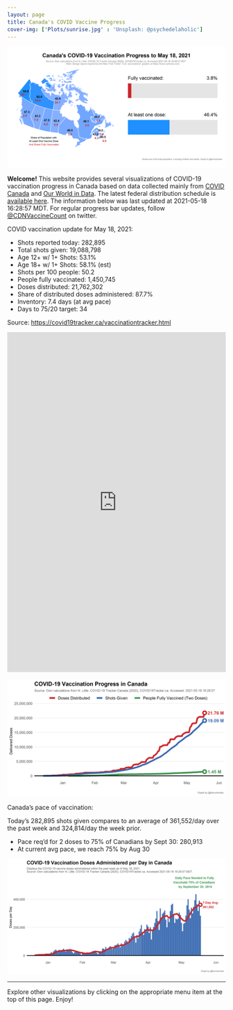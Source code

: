 ```yaml
---
layout: page
title: Canada's COVID Vaccine Progress
cover-img: ['Plots/sunrise.jpg' : 'Unsplash: @psychedelaholic']
---
```


![](Plots/plot_main.png)

**Welcome!** This website provides several visualizations of COVID-19
vaccination progress in Canada based on data collected mainly from
[COVID Canada](https://covid19tracker.ca/vaccinationtracker.html) and
[Our World in Data](https://ourworldindata.org/covid-vaccinations). The
latest federal distribution schedule is [available
here](https://www.canada.ca/en/public-health/services/diseases/2019-novel-coronavirus-infection/prevention-risks/covid-19-vaccine-treatment/vaccine-rollout.html).
The information below was last updated at 2021-05-18 16:28:57 MDT. For
regular progress bar updates, follow
<a href="https://twitter.com/CDNVaccineCount" class="uri">@CDNVaccineCount</a>
on twitter.

COVID vaccination update for May 18, 2021:

-   Shots reported today: 282,895
-   Total shots given: 19,088,798
-   Age 12+ w/ 1+ Shots: 53.1%
-   Age 18+ w/ 1+ Shots: 58.1% (est)
-   Shots per 100 people: 50.2
-   People fully vaccinated: 1,450,745
-   Doses distributed: 21,762,302
-   Share of distributed doses administered: 87.7%
-   Inventory: 7.4 days (at avg pace)
-   Days to 75/20 target: 34

Source:
<a href="https://covid19tracker.ca/vaccinationtracker.html" class="uri">https://covid19tracker.ca/vaccinationtracker.html</a>

<iframe title="COVID Vaccination Progress in Canada" aria-label="table" id="datawrapper-chart-qRyRK" src="https://datawrapper.dwcdn.net/qRyRK/2/" scrolling="no" frameborder="0" style="width: 0; min-width: 100% !important; border: none;" height="783"></iframe><script type="text/javascript">!function(){"use strict";window.addEventListener("message",(function(a){if(void 0!==a.data["datawrapper-height"])for(var e in a.data["datawrapper-height"]){var t=document.getElementById("datawrapper-chart-"+e)||document.querySelector("iframe[src*='"+e+"']");t&&(t.style.height=a.data["datawrapper-height"][e]+"px")}}))}();
</script>

![](Plots/plot_total.png)

Canada’s pace of vaccination:

Today’s 282,895 shots given compares to an average of 361,552/day over
the past week and 324,814/day the week prior.

-   Pace req’d for 2 doses to 75% of Canadians by Sept 30: 280,913
-   At current avg pace, we reach 75% by Aug 30

![](Plots/pace_national.png)

------------------------------------------------------------------------

Explore other visualizations by clicking on the appropriate menu item at
the top of this page. Enjoy!
